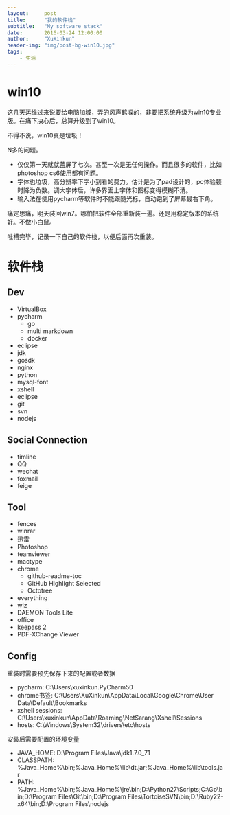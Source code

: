 ```yaml
---
layout:     post
title:      "我的软件栈"
subtitle:   "My software stack"
date:       2016-03-24 12:00:00
author:     "XuXinkun"
header-img: "img/post-bg-win10.jpg"
tags:
    - 生活
---
```


# win10

这几天运维过来说要给电脑加域，弄的风声鹤唳的，非要把系统升级为win10专业版。在痛下决心后，总算升级到了win10。

不得不说，win10真是垃圾！

N多的问题。

- 仅仅第一天就就蓝屏了七次。甚至一次是无任何操作。而且很多的软件，比如photoshop cs6使用都有问题。
- 字体也垃圾，高分辨率下字小到看的费力。估计是为了pad设计的，pc体验顿时降为负数。调大字体后，许多界面上字体和图标变得模糊不清。
- 输入法在使用pycharm等软件时不能跟随光标，自动跑到了屏幕最右下角。

痛定思痛，明天装回win7。哪怕把软件全部重新装一遍。还是用稳定版本的系统好。不做小白鼠。

吐槽完毕，记录一下自己的软件栈，以便后面再次重装。

# 软件栈

## Dev

- VirtualBox
- pycharm
    - go
    - multi markdown
    - docker
- eclipse
- jdk
- gosdk
- nginx
- python
- mysql-font
- xshell
- eclipse
- git
- svn
- nodejs

## Social Connection

- timline
- QQ
- wechat
- foxmail
- feige

## Tool

- fences
- winrar
- 迅雷
- Photoshop
- teamviewer
- mactype
- chrome
    - github-readme-toc
    - GitHub Highlight Selected
    - Octotree
- everything
- wiz
- DAEMON Tools Lite
- office
- keepass 2
- PDF-XChange Viewer

## Config

重装时需要预先保存下来的配置或者数据

- pycharm: C:\Users\xuxinkun\.PyCharm50
- chrome书签: C:\Users\XuXinkun\AppData\Local\Google\Chrome\User Data\Default\Bookmarks
- xshell sessions: C:\Users\xuxinkun\AppData\Roaming\NetSarang\Xshell\Sessions
- hosts: C:\Windows\System32\drivers\etc\hosts

安装后需要配置的环境变量

- JAVA_HOME: D:\Program Files\Java\jdk1.7.0_71
- CLASSPATH: %Java_Home%\bin;%Java_Home%\lib\dt.jar;%Java_Home%\lib\tools.jar
- PATH: %Java_Home%\bin;%Java_Home%\jre\bin;D:\Python27\Scripts;C:\Go\bin;D:\Program Files\Git\bin;D:\Program Files\TortoiseSVN\bin;D:\Ruby22-x64\bin;D:\Program Files\nodejs
